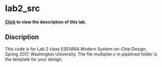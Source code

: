 # lab2_src
 
**[Click](http://classes.engineering.wustl.edu/ese566/Lab/Lab2_description.pdf) to view the description of this lab.**

## Discription
This code is for Lab 2 class ESE566A Modern System-on-Chip Design, Spring 2017, Washington University.
The file multiplier.v in pipelined folder is the template for your design. 

